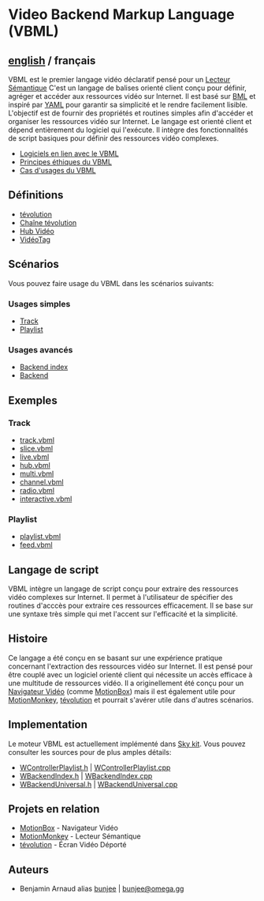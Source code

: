 # Video Backend Markup Language (VBML)

## [english](../README.md) / français

VBML est le premier langage vidéo déclaratif pensé pour un [Lecteur Sémantique](https://omega.gg/about/SemanticPlayer/fr)
C'est un langage de balises orienté client conçu pour définir, agréger et accéder aux ressources
vidéo sur Internet. Il est basé sur [BML](https://github.com/omega-gg/BML) et inspiré par [YAML](https://fr.wikipedia.org/wiki/YAML)
pour garantir sa simplicité et le rendre facilement lisible. L'objectif est de fournir des
propriétés et routines simples afin d'accéder et organiser les ressources vidéo sur Internet. Le
langage est orienté client et dépend entièrement du logiciel qui l'exécute. Il intègre des
fonctionnalités de script basiques pour définir des ressources vidéo complexes.

- [Logiciels en lien avec le VBML](software.md)
- [Principes éthiques du VBML](ethics.md)
- [Cas d'usages du VBML](cases.md)

## Définitions

- [tévolution](tevolution.md)
- [Chaîne tévolution](channel.md)
- [Hub Vidéo](VideoHub.md)
- [VidéoTag](VideoTag.md)

## Scénarios

Vous pouvez faire usage du VBML dans les scénarios suivants:

### Usages simples

- [Track](../doc/track.md)
- [Playlist](../doc/playlist.md)

### Usages avancés

- [Backend index](../doc/index.md)
- [Backend](../doc/backend.md)

## Exemples

### Track

- [track.vbml](../samples/track/track.vbml)
- [slice.vbml](../samples/track/slice.vbml)
- [live.vbml](../samples/track/live.vbml)
- [hub.vbml](../samples/track/hub.vbml)
- [multi.vbml](../samples/track/multi.vbml)
- [channel.vbml](../samples/track/channel.vbml)
- [radio.vbml](../samples/track/radio.vbml)
- [interactive.vbml](../samples/track/interactive.vbml)

### Playlist

- [playlist.vbml](../samples/playlist/playlist.vbml)
- [feed.vbml](../samples/playlist/feed.vbml)

## Langage de script

VBML intègre un langage de script conçu pour extraire des ressources vidéo complexes sur Internet.
Il permet à l'utilisateur de spécifier des routines d'acccès pour extraire ces ressources
efficacement. Il se base sur une syntaxe très simple qui met l'accent sur l'efficacité et la
simplicité.

## Histoire

Ce langage a été conçu en se basant sur une expérience pratique concernant l'extraction des
ressources vidéo sur Internet. Il est pensé pour être couplé avec un logiciel orienté client qui
nécessite un accès efficace à une multitude de ressources vidéo. Il a originellement été conçu pour
un [Navigateur Vidéo](https://omega.gg/about/VideoBrowser/fr) (comme [MotionBox](https://omega.gg/MotionBox/fr))
mais il est également utile pour [MotionMonkey](https://omega.gg/MotionMonkey/fr), [tévolution](https://omega.gg/tevolution/fr)
et pourrait s'avérer utile dans d'autres scénarios.

## Implementation

Le moteur VBML est actuellement implémenté dans [Sky kit](https://omega.gg/Sky/fr). Vous pouvez
consulter les sources pour de plus amples détails:

- [WControllerPlaylist.h](https://github.com/omega-gg/Sky/blob/master/src/SkGui/src/controllers/WControllerPlaylist.h)
| [WControllerPlaylist.cpp](https://github.com/omega-gg/Sky/blob/master/src/SkGui/src/controllers/WControllerPlaylist.cpp)
- [WBackendIndex.h](https://github.com/omega-gg/Sky/blob/master/src/SkBackend/src/io/WBackendIndex.h)
| [WBackendIndex.cpp](https://github.com/omega-gg/Sky/blob/master/src/SkBackend/src/io/WBackendIndex.cpp)
- [WBackendUniversal.h](https://github.com/omega-gg/Sky/blob/master/src/SkBackend/src/media/WBackendUniversal.h)
| [WBackendUniversal.cpp](https://github.com/omega-gg/Sky/blob/master/src/SkBackend/src/media/WBackendUniversal.cpp)

## Projets en relation

- [MotionBox](https://omega.gg/MotionBox/sources) - Navigateur Vidéo
- [MotionMonkey](https://omega.gg/MotionMonkey/fr) - Lecteur Sémantique
- [tévolution](https://omega.gg/tevolution/fr) - Écran Vidéo Déporté

## Auteurs

- Benjamin Arnaud alias [bunjee](https://bunjee.me/fr) | <bunjee@omega.gg>
